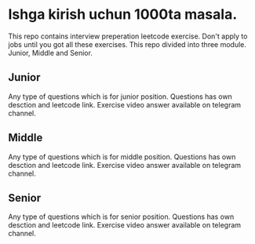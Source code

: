 # Ishga kirish uchun 1000ta masala.

This repo contains interview preperation leetcode exercise. Don't apply to jobs until you got all these exercises. This repo divided into three module. Junior, Middle and Senior.

## Junior

Any type of questions which is for junior position. Questions has own desction and leetcode link. Exercise video answer available on telegram channel.

## Middle

Any type of questions which is for middle position. Questions has own desction and leetcode link. Exercise video answer available on telegram channel.

## Senior

Any type of questions which is for senior position. Questions has own desction and leetcode link. Exercise video answer available on telegram channel.
